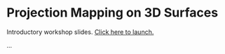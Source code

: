 Projection Mapping on 3D Surfaces
=================================

Introductory workshop slides. [Click here to launch.](http://schprc.github.io/betahaus-mapping-workshop-august-2014-slides)

...
